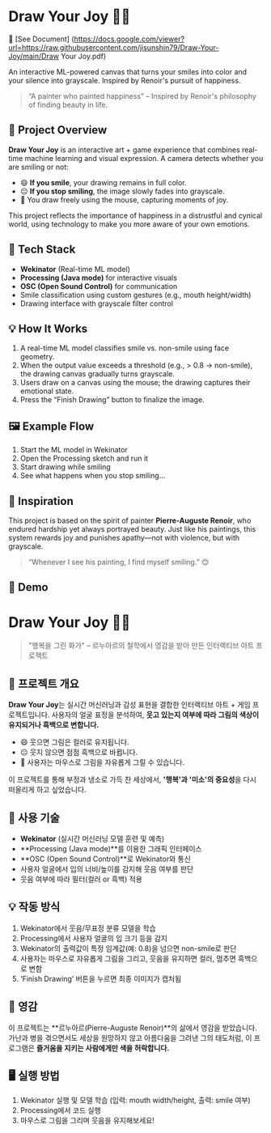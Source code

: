 # Draw Your Joy 🎨😄

📄 [See Document]
(https://docs.google.com/viewer?url=https://raw.githubusercontent.com/jisunshin79/Draw-Your-Joy/main/Draw Your Joy.pdf)


An interactive ML-powered canvas that turns your smiles into color and your silence into grayscale. Inspired by Renoir's pursuit of happiness.

> “A painter who painted happiness” – Inspired by Renoir's philosophy of finding beauty in life.

## 🧠 Project Overview
**Draw Your Joy** is an interactive art + game experience that combines real-time machine learning and visual expression. A camera detects whether you are smiling or not:
- 😄 **If you smile**, your drawing remains in full color.
- 😐 **If you stop smiling**, the image slowly fades into grayscale.
- 🎨 You draw freely using the mouse, capturing moments of joy.

This project reflects the importance of happiness in a distrustful and cynical world, using technology to make you more aware of your own emotions.

## 🔧 Tech Stack
- **Wekinator** (Real-time ML model)
- **Processing (Java mode)** for interactive visuals
- **OSC (Open Sound Control)** for communication
- Smile classification using custom gestures (e.g., mouth height/width)
- Drawing interface with grayscale filter control

## 💡 How It Works
1. A real-time ML model classifies smile vs. non-smile using face geometry.
2. When the output value exceeds a threshold (e.g., > 0.8 → non-smile), the drawing canvas gradually turns grayscale.
3. Users draw on a canvas using the mouse; the drawing captures their emotional state.
4. Press the “Finish Drawing” button to finalize the image.

## 🖼️ Example Flow
1. Start the ML model in Wekinator
2. Open the Processing sketch and run it
3. Start drawing while smiling
4. See what happens when you stop smiling...

## 📸 Inspiration
This project is based on the spirit of painter **Pierre-Auguste Renoir**, who endured hardship yet always portrayed beauty. Just like his paintings, this system rewards joy and punishes apathy—not with violence, but with grayscale.

> “Whenever I see his painting, I find myself smiling.” 😊

## 🔗 Demo 

# Draw Your Joy 🎨😄

> "행복을 그린 화가" – 르누아르의 철학에서 영감을 받아 만든 인터랙티브 아트 프로젝트

## 🧠 프로젝트 개요
**Draw Your Joy**는 실시간 머신러닝과 감성 표현을 결합한 인터랙티브 아트 + 게임 프로젝트입니다. 사용자의 얼굴 표정을 분석하여, **웃고 있는지 여부에 따라 그림의 색상이 유지되거나 흑백으로 변합니다.**

- 😄 웃으면 그림은 컬러로 유지됩니다.
- 😐 웃지 않으면 점점 흑백으로 바뀝니다.
- 🎨 사용자는 마우스로 그림을 자유롭게 그릴 수 있습니다.

이 프로젝트를 통해 부정과 냉소로 가득 찬 세상에서, **'행복'과 '미소'의 중요성**을 다시 떠올리게 하고 싶었습니다.

## 🔧 사용 기술
- **Wekinator** (실시간 머신러닝 모델 훈련 및 예측)
- **Processing (Java mode)**를 이용한 그래픽 인터페이스
- **OSC (Open Sound Control)**로 Wekinator와 통신
- 사용자 얼굴에서 입의 너비/높이를 감지해 웃음 여부를 판단
- 웃음 여부에 따라 필터(컬러 or 흑백) 적용

## 💡 작동 방식
1. Wekinator에서 웃음/무표정 분류 모델을 학습
2. Processing에서 사용자 얼굴의 입 크기 등을 감지
3. Wekinator의 출력값이 특정 임계값(예: 0.8)을 넘으면 non-smile로 판단
4. 사용자는 마우스로 자유롭게 그림을 그리고,
   웃음을 유지하면 컬러, 멈추면 흑백으로 변함
5. ‘Finish Drawing’ 버튼을 누르면 최종 이미지가 캡처됨

## 📸 영감

이 프로젝트는 **르누아르(Pierre-Auguste Renoir)**의 삶에서 영감을 받았습니다. 가난과 병을 겪으면서도 세상을 원망하지 않고 아름다움을 그려낸 그의 태도처럼, 이 프로그램은 **즐거움을 지키는 사람에게만 색을 허락합니다.**

## 🖥️ 실행 방법
1. Wekinator 실행 및 모델 학습 (입력: mouth width/height, 출력: smile 여부)
2. Processing에서 코드 실행
3. 마우스로 그림을 그리며 웃음을 유지해보세요!

